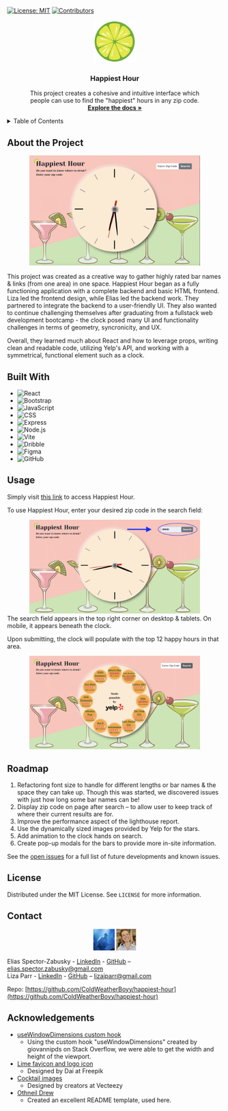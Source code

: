 [![License: MIT](https://img.shields.io/badge/License-MIT-yellow.svg)](https://opensource.org/licenses/MIT)
[![Contributors][contributors-shield]][contributors-url]

<div style="text-align:center;">
  <a href="https://github.com/github_username/repo_name">
    <img src="./client/src/assets/favicon.ico" alt="Logo" width="100" height="auto">
  </a>

<h3 style="text-align:center;">Happiest Hour</h3>

  <p style="text-align:center;">
    This project creates a cohesive and intuitive interface which<br />people can use to find the "happiest" hours in any zip code.
    <br />
    <a href="https://github.com/ColdWeatherBoyy/happiest-hour"><strong>Explore the docs »</strong></a>
    <br />
  </p>
</div>

<details>
  <summary>Table of Contents</summary>
  <ol>
    <li>
      <a href="#about-the-project">About The Project</a>
      <ul>
        <li><a href="#built-with">Built With</a></li>
      </ul>
    </li>
    <li><a href="#installation">Installation</a></li>
    <li><a href="#usage">Usage</a></li>
    <li><a href="#roadmap">Roadmap</a></li>
    <li><a href="#contributing">Contributing</a></li>
    <li><a href="#license">License</a></li>
    <li><a href="#contact">Contact</a></li>
    <li><a href="#acknowledgments">Acknowledgments</a></li>
  </ol>
</details>

## About the Project

<!-- feel free to add/edit -->

<div style="text-align:center;">
<img src='./client/src/assets/Happiest-Hour-pic.png' alt='Happiest Hour landing page' width='400' height='auto' style="text-align:center;" >
</div>

This project was created as a creative way to gather highly rated bar names & links (from one area) in one space. Happiest Hour began as a fully functioning application with a complete backend and basic HTML frontend. Liza led the frontend design, while Elias led the backend work. They partnered to integrate the backend to a user-friendly UI. They also wanted to continue challenging themselves after graduating from a fullstack web development bootcamp - the clock posed many UI and functionality challenges in terms of geometry, syncronicity, and UX.

Overall, they learned much about React and how to leverage props, writing clean and readable code, utilizing Yelp's API, and working with a symmetrical, functional element such as a clock.

## Built With

- ![React](https://img.shields.io/badge/React-20232A?style=for-the-badge&logo=react&logoColor=61DAFB)
- ![Bootstrap](https://img.shields.io/badge/Bootstrap-563D7C?style=for-the-badge&logo=bootstrap&logoColor=white)
- ![JavaScript](https://img.shields.io/badge/JavaScript-323330?style=for-the-badge&logo=javascript&logoColor=F7DF1E)
- ![CSS](https://img.shields.io/badge/CSS3-1572B6?style=for-the-badge&logo=css3&logoColor=white)
- ![Express](https://img.shields.io/badge/Express%20js-000000?style=for-the-badge&logo=express&logoColor=white)
- ![Node.js](https://img.shields.io/badge/Node.js-43853D?style=for-the-badge&logo=node.js&logoColor=white)
- ![Vite](https://img.shields.io/badge/Vite-646CFF?style=for-the-badge&logo=vite&logoColor=white)
- ![Dribble](https://img.shields.io/badge/Dribbble-EA4C89?style=for-the-badge&logo=dribbble&logoColor=white)
- ![Figma](https://img.shields.io/badge/Figma-F24E1E?style=for-the-badge&logo=figma&logoColor=white)
- ![GitHub](https://img.shields.io/badge/GitHub-100000?style=for-the-badge&logo=github&logoColor=white)

## Usage

Simply visit [this link](https://happiest-hour-cb7f5c7640b4.herokuapp.com/) to access Happiest Hour.

To use Happiest Hour, enter your desired zip code in the search field:

<div style="text-align:center;">
<img src='./client/src/assets/zipcode.png' alt='Entering zip code' width='400' height='auto' style="text-align:center;" >
</div>
The search field appears in the top right corner on desktop & tablets. On mobile, it appears beneath the clock.

Upon submitting, the clock will populate with the top 12 happy hours in that area.

<div style="text-align:center;">
<img src='./client/src/assets/populated.png' alt='Populated clock' width='400' height='auto' style="text-align:center;" >
</div>

## Roadmap

1. Refactoring font size to handle for different lengths or bar names & the space they can take up. Though this was started, we discovered issues with just how long some bar names can be!
2. Display zip code on page after search – to allow user to keep track of where their current results are for.
3. Improve the performance aspect of the lighthouse report.
4. Use the dynamically sized images provided by Yelp for the stars.
5. Add animation to the clock hands on search.
6. Create pop-up modals for the bars to provide more in-site information.

See the [open issues](https://github.com/ColdWeatherBoyy/happiest-hour/issues) for a full list of future developments and known issues.

## License

Distributed under the MIT License. See `LICENSE` for more information.

## Contact

<div style="text-align:center;">
<img src='./client/src/assets/elias.png' alt='Elias Spector-Zabusky' width='auto' height='50' style="text-align:center;" >
<img src='./client/src/assets/liza.png' alt='Liza Parr' width='auto' height='50' style="text-align:center;" >
</div>

Elias Spector-Zabusky - [LinkedIn](https://www.linkedin.com/in/elias-sz/) - [GitHub](https://www.github.com/ColdWeatherBoyy) – elias.spector.zabusky@gmail.com  
Liza Parr - [LinkedIn](https://www.linkedin.com/in/lizajparr/) - [GitHub](https://github.com/lparr30) – lizajparr@gmail.com

Repo: [https://github.com/ColdWeatherBoyy/happiest-hour](https://github.com/ColdWeatherBoyy/happiest-hour)

## Acknowledgements

- [useWindowDimensions custom hook](https://stackoverflow.com/questions/36862334/get-viewport-window-height-in-reactjs/59185109#59185109)
  - Using the custom hook "useWindowDimensions" created by giovannipds on Stack Overflow, we were able to get the width and height of the viewport.
- [Lime favicon and logo icon](https://www.freepik.com/icon/lemon_9712335#position=11)
  - Designed by Dai at Freepik
- [Cocktail images](https://www.vecteezy.com/png/19607012-cocktail-png-graphic-clipart-design)
  - Designed by creators at Vecteezy
- [Othneil Drew](https://github.com/othneildrew)
  - Created an excellent README template, used here.

<!-- Markdown links & images -->

[contributors-shield]: https://img.shields.io/github/contributors/ColdWeatherBoyy/happiest-hour.svg?style=for-the-badge
[contributors-url]: https://github.com/ColdWeatherBoyy/happiest-hour/graphs/contributors
